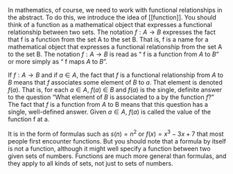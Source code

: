 In mathematics, of course, we need to work with functional relationships in the abstract. To do this, we introduce the idea of [[function]]. You should think of a function as a mathematical object that expresses a functional relationship between two sets. The notation $f : A \rightarrow B$ expresses the fact that f is a function from the set A to the set B. That is, f is a name for a mathematical object that expresses a functional relationship from the set A to the set B. The notation $f : A \rightarrow B$ is read as “ f is a function from *A* to *B*” or more simply as “ f maps *A* to *B*”.

If $f : A \rightarrow B$ and if $a \in A$, the fact that *f* is a functional relationship from *A* to *B* means that *f* associates some element of *B* to *a*. That element is denoted $f(a)$. That is, for each $a \in A$, $f(a)$ $\in$ *B* and $f(a)$ is the single, definite answer to the question “What element of *B* is associated to a by the function *f*?” The fact that *f* is a function from *A* to B means that this question has a single, well-defined answer. Given $a \in A$, $f(a)$ is called the value of the function f at a.

It is in the form of formulas such as $s(n) = n^2$ or $f(x) = x^3 −3x +7$ that most people first encounter functions. But you should note that a formula by itself is not a function, although it might well specify a function between two given sets of numbers. Functions are much more general than formulas, and they apply to all kinds of sets, not just to sets of numbers.